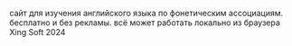 сайт для изучения английского языка по фонетическим ассоциациям. бесплатно и без рекламы. 
всё может работать локально из браузера
Xing Soft 2024
